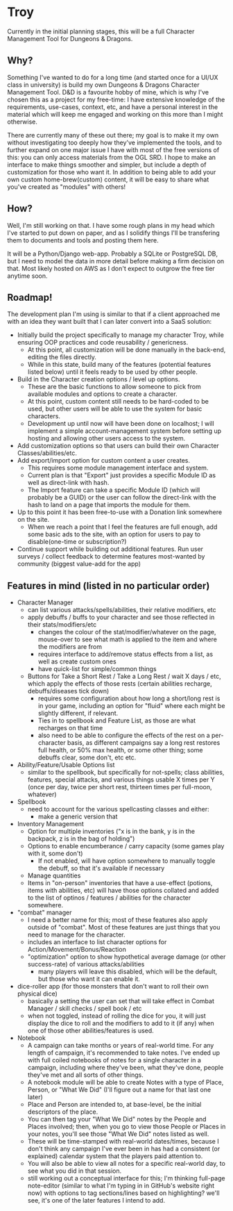 # Troy

Currently in the initial planning stages, this will be a full Character Management Tool for Dungeons & Dragons. 

## Why?

Something I've wanted to do for a long time (and started once for a UI/UX class in university) is build my own Dungeons & Dragons Character Management Tool. D&D is a favourite hobby of mine, which is why I've chosen this as a project for my free-time: I have extensive knowledge of the requirements, use-cases, context, etc, and have a personal interest in the material which will keep me engaged and working on this more than I might otherwise. 

There are currently many of these out there; my goal is to make it my own without investigating too deeply how they've implemented the tools, and to further expand on one major issue I have with most of the free versions of this: you can only access materials from the OGL SRD. I hope to make an interface to make things smoother and simpler, but include a depth of customization for those who want it. In addition to being able to add your own custom home-brew(custom) content, it will be easy to share what you've created as "modules" with others! 

## How?

Well, I'm still working on that. I have some rough plans in my head which I've started to put down on paper, and as I solidify things I'll be transfering them to documents and tools and posting them here. 

It will be a Python/Django web-app. Probably a SQLite or PostgreSQL DB, but I need to model the data in more detail before making a firm decision on that. Most likely hosted on AWS as I don't expect to outgrow the free tier anytime soon. 

## Roadmap!

The development plan I'm using is similar to that if a client approached me with an idea they want built that I can later convert into a SaaS solution: 
* Initially build the project specifically to manage my character Troy, while ensuring OOP practices and code reusability / genericness.
  * At this point, all customization will be done manually in the back-end, editing the files directly.
  * While in this state, build many of the features (potential features listed below) until it feels ready to be used by other people.
* Build in the Character creation options / level up options.
  * These are the basic functions to allow someone to pick from available modules and options to create a character.
  * At this point, custom content still needs to be hard-coded to be used, but other users will be able to use the system for basic characters.
  * Development up until now will have been done on localhost; I will implement a simple account-management system before setting up hosting and allowing other users access to the system.
* Add customization options so that users can build their own Character Classes/abilities/etc.
* Add export/import option for custom content a user creates.
  * This requires some module management interface and system. 
  * Current plan is that "Export" just provides a specific Module ID as well as direct-link with hash. 
  * The Import feature can take a specific Module ID (which will probably be a GUID) or the user can follow the direct-link with the hash to land on a page that imports the module for them.
* Up to this point it has been free-to-use with a Donation link somewhere on the site. 
  * When we reach a point that I feel the features are full enough, add some basic ads to the site, with an option for users to pay to disable(one-time or subscription?)
* Continue support while building out additional features. Run user surveys / collect feedback to determine features most-wanted by community (biggest value-add for the app)

## Features in mind (listed in no particular order)

* Character Manager
  * can list various attacks/spells/abilities, their relative modifiers, etc
  * apply debuffs / buffs to your character and see those reflected in their stats/modifiers/etc
    * changes the colour of the stat/modifier/whatever on the page, mouse-over to see what math is applied to the item and where the modifiers are from
    * requires interface to add/remove status effects from a list, as well as create custom ones
    * have quick-list for simple/common things
  * Buttons for Take a Short Rest / Take a Long Rest / wait X days / etc, which apply the effects of those rests (certain abilities recharge, debuffs/diseases tick down)
    * requires some configuration about how long a short/long rest is in your game, including an option for "fluid" where each might be slightly different, if relevant.
    * Ties in to spellbook and Feature List, as those are what recharges on that time
    * also need to be able to configure the effects of the rest on a per-character basis, as different campaigns say a long rest restores full health, or 50% max health, or some other thing; some debuffs clear, some don't, etc etc.
* Ability/Feature/Usable Options list
  * similar to the spellbook, but specifically for not-spells; class abilities, features, special attacks, and various things usable X times per Y (once per day, twice per short rest, thirteen times per full-moon, whatever)
* Spellbook
  * need to account for the various spellcasting classes and either:
    * make a generic version that 
* Inventory Management
  * Option for multiple inventories ("x is in the bank, y is in the backpack, z is in the bag of holding")
  * Options to enable encumberance / carry capacity (some games play with it, some don't)
    * If not enabled, will have option somewhere to manually toggle the debuff, so that it's available if necessary
  * Manage quantities
  * Items in "on-person" inventories that have a use-effect (potions, items with abilities, etc) will have those options collated and added to the list of optinos / features / abilities for the character somewhere.
* "combat" manager
  * I need a better name for this; most of these features also apply outside of "combat". Most of these features are just things that you need to manage for the character.
  * includes an interface to list character options for Action/Movement/Bonus/Reaction
  * "optimization" option to show hypothetical average damage (or other success-rate) of various attacks/abilities
    * many players will leave this disabled, which will be the default, but those who want it can enable it.
* dice-roller app (for those monsters that don't want to roll their own physical dice)
  * basically a setting the user can set that will take effect in Combat Manager / skill checks / spell book / etc
  * when not toggled, instead of rolling the dice for you, it will just display the dice to roll and the modifiers to add to it (if any) when one of those other abilities/features is used.
* Notebook
  * A campaign can take months or years of real-world time. For any length of campaign, it's recommended to take notes. I've ended up with full coiled notebooks of notes for a single character in a campaign, including where they've been, what they've done, people they've met and all sorts of other things. 
  * A notebook module will be able to create Notes with a type of Place, Person, or "What We Did" (I'll figure out a name for that last one later)
  * Place and Person are intended to, at base-level, be the initial descriptors of the place. 
  * You can then tag your "What We Did" notes by the People and Places involved; then, when you go to view those People or Places in your notes, you'll see those "What We Did" notes listed as well. 
  * These will be time-stamped with real-world dates/times, because I don't think any campaign I've ever been in has had a consistent (or explained) calendar system that the players paid attention to.
  * You will also be able to view all notes for a specific real-world day, to see what you did in that session.
  * still working out a conceptual interface for this; I'm thinking full-page note-editor (similar to what I'm typing in in GitHub's website right now) with options to tag sections/lines based on highlighting? we'll see, it's one of the later features I intend to add.
